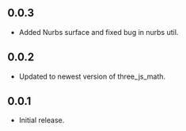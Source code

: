 ## 0.0.3

* Added Nurbs surface and fixed bug in nurbs util.

## 0.0.2

* Updated to newest version of three_js_math.

## 0.0.1

* Initial release.

